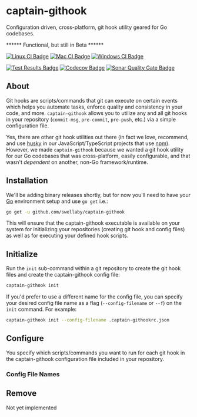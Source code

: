 # captain-githook 
Configuration driven, cross-platform, git hook utility geared for Go codebases.  

****** Functional, but still in Beta ****** 

[![Linux CI Badge][linux-ci-badge]][linux-ci-url]
[![Mac CI Badge][mac-ci-badge]][mac-ci-url]
[![Windows CI Badge][windows-ci-badge]][windows-ci-url]  

[![Test Results Badge][tests-badge]][sonar-tests-url]
[![Codecov Badge][codecov-badge]][codecov-url]
[![Sonar Quality Gate Badge][sonar-quality-gate-badge]][sonar-url]  

## About
Git hooks are scripts/commands that git can execute on certain events which helps you automate tasks, enforce quality and consistency in your code, and more. `captain-githook` allows you to utilize any and all git hooks in your repository (`commit-msg`, `pre-commit`, `pre-push`, etc.) via a simple configuration file. 

Yes, there are other git hook utilities out there (in fact we love, recommend, and use [husky][husky-url] in our JavaScript/TypeScript projects that use [npm][npm-url]). However, we made `captain-githook` because we wanted a git hook utility for our Go codebases that was cross-platform, easily configurable, and that wasn't *dependent* on another, non-Go framework/runtime.

## Installation
We'll be adding binary releases shortly, but for now you'll need to have your [Go][go-download-url] environment setup and use `go get` i.e.:

```sh
go get -u github.com/swellaby/captain-githook
```

This will ensure that the captain-githook executable is available on your system for initializing your repositories (creating git hook and config files) as well as for executing your defined hook scripts.

## Initialize
Run the `init` sub-command within a git repository to create the git hook files and create the captain-githook config file:

```sh
captain-githook init
```

If you'd prefer to use a different name for the config file, you can specify your desired config file name as a flag (`--config-filename` or `--f`) on the `init` command. For example:

```sh
captain-githook init --config-filename .captain-githookrc.json
```

## Configure
You specify which scripts/commands you want to run for each git hook in the captain-githook configuration file included in your repository.

### Config File Names

## Remove
Not yet implemented

[githooks-docs-url]: https://git-scm.com/docs/githooks
[go-download-url]: https://golang.org/dl/
[husky-url]: https://www.npmjs.com/package/husky
[npm-url]: https://www.npmjs.com/get-npm
[linux-ci-badge]: https://dev.azure.com/swellaby/OpenSource/_apis/build/status/captain-githook/captain-githook-PR-Linux?branchName=master&label=linux%20build
[linux-ci-url]: https://dev.azure.com/swellaby/OpenSource/_build/latest?definitionId=25
[mac-ci-badge]: https://dev.azure.com/swellaby/OpenSource/_apis/build/status/captain-githook/captain-githook-PR-Mac?branchName=master&label=mac%20build
[mac-ci-url]: https://dev.azure.com/swellaby/OpenSource/_build/latest?definitionId=26
[windows-ci-badge]: https://dev.azure.com/swellaby/OpenSource/_apis/build/status/captain-githook/captain-githook-PR-Windows?branchName=master&label=windows%20build
[windows-ci-url]: https://dev.azure.com/swellaby/OpenSource/_build/latest?definitionId=24
[codecov-badge]: https://img.shields.io/codecov/c/github/swellaby/captain-githook.svg
[codecov-url]: https://codecov.io/gh/swellaby/captain-githook
[tests-badge]: https://img.shields.io/appveyor/tests/swellaby/captain-githook.svg?label=unit%20tests
[sonar-quality-gate-badge]: https://sonarcloud.io/api/project_badges/measure?project=swellaby%3Acaptain-githook&metric=alert_status
[sonar-url]: https://sonarcloud.io/dashboard?id=swellaby%3Acaptain-githook
[sonar-tests-url]: https://sonarcloud.io/component_measures?id=swellaby%3Acaptain-githook&metric=tests
